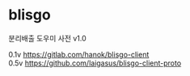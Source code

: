 # blisgo
분리배출 도우미 사전 v1.0

0.1v https://gitlab.com/hanok/blisgo-client <br>
0.5v https://github.com/laigasus/blisgo-client-proto <br>
